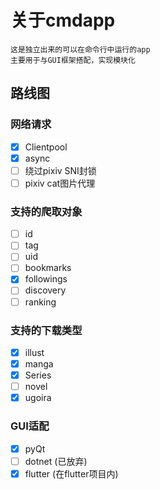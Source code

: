 # 关于cmdapp

    这是独立出来的可以在命令行中运行的app
    主要用于与GUI框架搭配，实现模块化

## 路线图

### 网络请求
- [x] Clientpool
- [x] async
- [ ] 绕过pixiv SNI封锁
- [ ] pixiv cat图片代理
### 支持的爬取对象
- [ ] id
- [ ] tag
- [ ] uid
- [ ] bookmarks
- [x] followings
- [ ] discovery
- [ ] ranking
### 支持的下载类型
- [x] illust
- [x] manga
- [x] Series
- [ ] novel
- [x] ugoira
### GUI适配
- [x] pyQt
- [ ] dotnet (已放弃)
- [x] flutter (在flutter项目内)